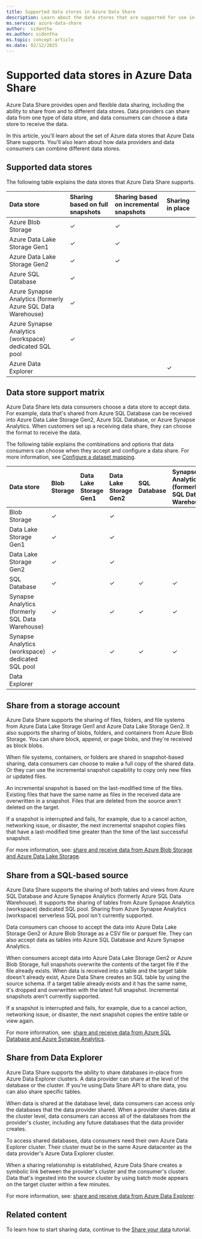 ```yaml
---
title: Supported data stores in Azure Data Share
description: Learn about the data stores that are supported for use in Azure Data Share.
ms.service: azure-data-share
author:  sidontha
ms.author: sidontha
ms.topic: concept-article
ms.date: 02/12/2025
---
```

# Supported data stores in Azure Data Share

Azure Data Share provides open and flexible data sharing, including the ability to share from and to different data stores. Data providers can share data from one type of data store, and data consumers can choose a data store to receive the data.

In this article, you'll learn about the set of Azure data stores that Azure Data Share supports. You'll also learn about how data providers and data consumers can combine different data stores.

## Supported data stores

The following table explains the data stores that Azure Data Share supports.

| Data store | Sharing based on full snapshots | Sharing based on incremental snapshots | Sharing in place |
|:--- |:--- |:--- |:--- |
| Azure Blob Storage |✓ |✓ | |
| Azure Data Lake Storage Gen1 |✓ |✓ | |
| Azure Data Lake Storage Gen2 |✓ |✓ ||
| Azure SQL Database |✓ | | |
| Azure Synapse Analytics (formerly Azure SQL Data Warehouse) |✓ | | |
| Azure Synapse Analytics (workspace) dedicated SQL pool |✓ | | |
| Azure Data Explorer | | |✓ |

## Data store support matrix

Azure Data Share lets data consumers choose a data store to accept data. For example, data that's shared from Azure SQL Database can be received into Azure Data Lake Storage Gen2, Azure SQL Database, or Azure Synapse Analytics. When customers set up a receiving data share, they can choose the format to receive the data.

The following table explains the combinations and options that data consumers can choose when they accept and configure a data share. For more information, see [Configure a dataset mapping](how-to-configure-mapping.md).

| Data store | Blob Storage | Data Lake Storage Gen1 | Data Lake Storage Gen2 | SQL Database | Synapse Analytics (formerly SQL Data Warehouse) | Synapse Analytics (workspace) dedicated SQL pool | Data Explorer
|:--- |:--- |:--- |:--- |:--- |:--- |:--- | :--- |
| Blob Storage | ✓ || ✓ |||
| Data Lake Storage Gen1 | ✓ | | ✓ |||
| Data Lake Storage Gen2 | ✓ | | ✓ |||
| SQL Database | ✓ | | ✓ | ✓ | ✓ | ✓ ||
| Synapse Analytics (formerly SQL Data Warehouse) | ✓ | | ✓ | ✓ | ✓ | ✓ ||
| Synapse Analytics (workspace) dedicated SQL pool | ✓ | | ✓ | ✓ | ✓ | ✓ ||
| Data Explorer ||||||| ✓ |

## Share from a storage account

Azure Data Share supports the sharing of files, folders, and file systems from Azure Data Lake Storage Gen1 and Azure Data Lake Storage Gen2. It also supports the sharing of blobs, folders, and containers from Azure Blob Storage. You can share block, append, or page blobs, and they're received as block blobs.

When file systems, containers, or folders are shared in snapshot-based sharing, data consumers can choose to make a full copy of the shared data. Or they can use the incremental snapshot capability to copy only new files or updated files.

An incremental snapshot is based on the last-modified time of the files. Existing files that have the same name as files in the received data are overwritten in a snapshot. Files that are deleted from the source aren't deleted on the target.

If a snapshot is interrupted and fails, for example, due to a cancel action, networking issue, or disaster, the next incremental snapshot copies files that have a last-modified time greater than the time of the last successful snapshot.

For more information, see: [share and receive data from Azure Blob Storage and Azure Data Lake Storage](how-to-share-from-storage.md).

## Share from a SQL-based source

Azure Data Share supports the sharing of both tables and views from Azure SQL Database and Azure Synapse Analytics (formerly Azure SQL Data Warehouse). It supports the sharing of tables from Azure Synapse Analytics (workspace) dedicated SQL pool. Sharing from Azure Synapse Analytics (workspace) serverless SQL pool isn't currently supported.

Data consumers can choose to accept the data into Azure Data Lake Storage Gen2 or Azure Blob Storage as a CSV file or parquet file. They can also accept data as tables into Azure SQL Database and Azure Synapse Analytics.

When consumers accept data into Azure Data Lake Storage Gen2 or Azure Blob Storage, full snapshots overwrite the contents of the target file if the file already exists. When data is received into a table and the target table doesn't already exist, Azure Data Share creates an SQL table by using the source schema. If a target table already exists and it has the same name, it's dropped and overwritten with the latest full snapshot. Incremental snapshots aren't currently supported.

If a snapshot is interrupted and fails, for example, due to a cancel action, networking issue, or disaster, the next snapshot copies the entire table or view again.

For more information, see: [share and receive data from Azure SQL Database and Azure Synapse Analytics](how-to-share-from-sql.md).

## Share from Data Explorer

Azure Data Share supports the ability to share databases in-place from Azure Data Explorer clusters. A data provider can share at the level of the database or the cluster. If you're using Data Share API to share data, you can also share specific tables.  

When data is shared at the database level, data consumers can access only the databases that the data provider shared. When a provider shares data at the cluster level, data consumers can access all of the databases from the provider's cluster, including any future databases that the data provider creates.

To access shared databases, data consumers need their own Azure Data Explorer cluster. Their cluster must be in the same Azure datacenter as the data provider's Azure Data Explorer cluster.

When a sharing relationship is established, Azure Data Share creates a symbolic link between the provider's cluster and the consumer's cluster. Data that's ingested into the source cluster by using batch mode appears on the target cluster within a few minutes.

For more information, see: [share and receive data from Azure Data Explorer](/azure/data-explorer/data-share).

## Related content

To learn how to start sharing data, continue to the [Share your data](share-your-data.md) tutorial.
